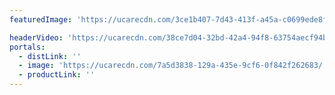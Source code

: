 ```yaml
---
featuredImage: 'https://ucarecdn.com/3ce1b407-7d43-413f-a45a-c0699ede8f8b/'

headerVideo: 'https://ucarecdn.com/38ce7d04-32bd-42a4-94f8-63754aecf94b/'
portals:
  - distLink: ''
  - image: 'https://ucarecdn.com/7a5d3838-129a-435e-9cf6-0f842f262683/'
  - productLink: ''
---
```


<!-- Use this to force Gatsby to correctly determine optional images/file schema -->
